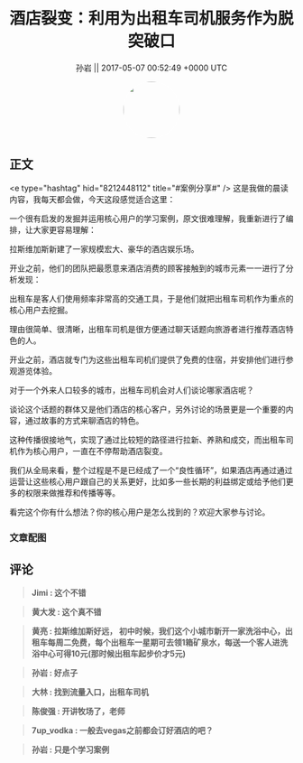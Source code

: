 <h1 align="center">酒店裂变：利用为出租车司机服务作为脱突破口</h1>




<p align="center">
    <a>孙岩 || 2017-05-07 00:52:49 &#43;0000 UTC</a>
</p>

<div align="center">
    <img src="https://images.zsxq.com/FjHDAePmdUobUKA3SCBy2RU2K5Wu?e=1590940799&amp;token=kIxbL07-8jAj8w1n4s9zv64FuZZNEATmlU_Vm6zD:cwope0iAOvlugyocF34oleDN_7w=" width="100" height="100" style="border:1px solid;border-radius:50%; color:#ffffff"/>
</div>




## 正文

<div>
&lt;e type=&#34;hashtag&#34; hid=&#34;8212448112&#34; title=&#34;#案例分享#&#34; /&gt; 这是我做的晨读内容，我每天都会做，今天这段感觉适合这里：

 一个很有启发的发掘并运用核心用户的学习案例，原文很难理解，我重新进行了编排，让大家更容易理解：

拉斯维加斯新建了一家规模宏大、豪华的酒店娱乐场。

开业之前，他们的团队把最愿意来酒店消费的顾客接触到的城市元素一一进行了分析发现：

出租车是客人们使用频率非常高的交通工具，于是他们就把出租车司机作为重点的核心用户去挖掘。

理由很简单、很清晰，出租车司机是很方便通过聊天话题向旅游者进行推荐酒店特色的人。

开业之前，酒店就专门为这些出租车司机们提供了免费的住宿，并安排他们进行参观游览体验。

对于一个外来人口较多的城市，出租车司机会对人们谈论哪家酒店呢？

谈论这个话题的群体又是他们酒店的核心客户，另外讨论的场景更是一个重要的内容，通过故事的方式来聊酒店的特色。

这种传播很接地气，实现了通过比较短的路径进行拉新、养熟和成交，而出租车司机作为核心用户，一直在不停帮助酒店裂变。

我们从全局来看，整个过程是不是已经成了一个“良性循环”，如果酒店再通过通过运营让这些核心用户跟自己的关系更好，比如多一些长期的利益绑定或给予他们更多的权限来做推荐和传播等等。

看完这个你有什么想法？你的核心用户是怎么找到的？欢迎大家参与讨论。
</div>

### 文章配图

<div class="image" align="center">

</div>


## 评论

<div align="left">
<div>

<blockquote >
<span> <strong>Jimi : 这个不错 </strong></span>
</blockquote>

<blockquote >
<span> <strong>黄大发 : 这个真不错 </strong></span>
</blockquote>

<blockquote >
<span> <strong>黄亮 : 拉斯维加斯好远，
初中时候，我们这个小城市新开一家洗浴中心，出租车每周二免费，每个出租车一星期可去领1箱矿泉水，每送一个客人进洗浴中心可得10元(那时候出租车起步价才5元) </strong></span>
</blockquote>

<blockquote >
<span> <strong>孙岩 : 好点子 </strong></span>
</blockquote>

<blockquote >
<span> <strong>大林 : 找到流量入口，出租车司机 </strong></span>
</blockquote>

<blockquote >
<span> <strong>陈俊强 : 开讲牧场了，老师 </strong></span>
</blockquote>

<blockquote >
<span> <strong>7up_vodka : 一般去vegas之前都会订好酒店的吧？ </strong></span>
</blockquote>

<blockquote >
<span> <strong>孙岩 : 只是个学习案例 </strong></span>
</blockquote>

</div>
</div>